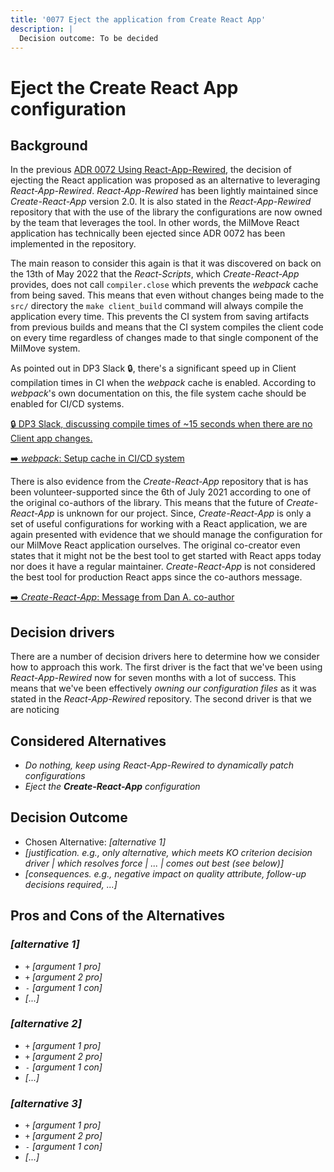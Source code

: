 ```yaml
---
title: '0077 Eject the application from Create React App'
description: |
  Decision outcome: To be decided
---
```


# Eject the Create React App configuration

<!-- **User Story:** *[ticket/issue-number]* -->

## Background

In the previous [ADR 0072 Using React-App-Rewired][adr-0072], the decision of
ejecting the React application was proposed as an alternative to leveraging
_React-App-Rewired_. _React-App-Rewired_ has been lightly maintained since
_Create-React-App_ version 2.0. It is also stated in the _React-App-Rewired_
repository that with the use of the library the configurations are now owned by
the team that leverages the tool. In other words, the MilMove React application
has technically been ejected since ADR 0072 has been implemented in the
repository.

[adr-0072]: ./0072-using-react-app-rewired.md

The main reason to consider this again is that it was discovered on back on the
13th of May 2022 that the _React-Scripts_, which _Create-React-App_ provides,
does not call `compiler.close` which prevents the *webpack* cache from being
saved. This means that even without changes being made to the `src/` directory
the `make client_build` command will always compile the application every time.
This prevents the CI system from saving artifacts from previous builds and means
that the CI system compiles the client code on every time regardless of changes
made to that single component of the MilMove system.

As pointed out in DP3 Slack 🔒, there's a significant speed up in Client
compilation times in CI when the *webpack* cache is enabled. According to
*webpack*'s own documentation on this, the file system cache should be enabled
for CI/CD systems.

[🔒 DP3 Slack, discussing compile times of ~15 seconds when there are no Client app changes.](https://ustcdp3.slack.com/archives/CTQQJD3G8/p1672775265604429)

[➡️  *webpack*: Setup cache in CI/CD system](https://webpack.js.org/configuration/cache/#setup-cache-in-cicd-system)

There is also evidence from the _Create-React-App_ repository that is has been
volunteer-supported since the 6th of July 2021 according to one of the original
co-authors of the library. This means that the future of _Create-React-App_ is
unknown for our project. Since, _Create-React-App_ is only a set of useful
configurations for working with a React application, we are again presented with
evidence that we should manage the configuration for our MilMove React
application ourselves. The original co-creator even states that it might not be
the best tool to get started with React apps today nor does it have a regular
maintainer. _Create-React-App_ is not considered the best tool for production
React apps since the co-authors message.

[ ➡️  _Create-React-App_: Message from Dan A. co-author](https://github.com/facebook/create-react-app/issues/11180#issuecomment-874748552)

## Decision drivers

There are a number of decision drivers here to determine how we consider how to
approach this work. The first driver is the fact that we've been using
_React-App-Rewired_ now for seven months with a lot of success. This means that
we've been effectively _owning our configuration files_ as it was stated in the
_React-App-Rewired_ repository. The second driver is that we are noticing

## Considered Alternatives

* *Do nothing, keep using React-App-Rewired to dynamically patch configurations*
* *Eject the __Create-React-App__ configuration*

## Decision Outcome

* Chosen Alternative: *[alternative 1]*
* *[justification. e.g., only alternative, which meets KO criterion decision driver | which resolves force | ... | comes out best (see below)]*
* *[consequences. e.g., negative impact on quality attribute, follow-up decisions required, ...]* <!-- optional -->

## Pros and Cons of the Alternatives <!-- optional -->

### *[alternative 1]*

* `+` *[argument 1 pro]*
* `+` *[argument 2 pro]*
* `-` *[argument 1 con]*
* *[...]* <!-- numbers of pros and cons can vary -->

### *[alternative 2]*

* `+` *[argument 1 pro]*
* `+` *[argument 2 pro]*
* `-` *[argument 1 con]*
* *[...]* <!-- numbers of pros and cons can vary -->

### *[alternative 3]*

* `+` *[argument 1 pro]*
* `+` *[argument 2 pro]*
* `-` *[argument 1 con]*
* *[...]* <!-- numbers of pros and cons can vary -->
